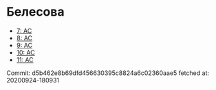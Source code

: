 # Белесова
- [7: AC](7.md)
- [8: AC](8.md)
- [9: AC](9.md)
- [10: AC](10.md)
- [11: AC](11.md)

Commit: d5b462e8b69dfd456630395c8824a6c02360aae5
 fetched at: 20200924-180931

